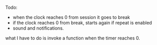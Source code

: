 Todo:

- when the clock reaches 0 from session it goes to break
- if the clock reaches 0 from break, starts again if repeat is enabled
- sound and notifications.

what I have to do is invoke a function when the timer reaches 0.
